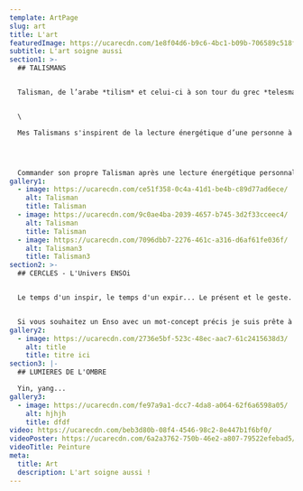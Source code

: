 ```yaml
---
template: ArtPage
slug: art
title: L'art
featuredImage: https://ucarecdn.com/1e8f04d6-b9c6-4bc1-b09b-706589c518f3/
subtitle: L'art soigne aussi
section1: >-
  ## TALISMANS


  Talisman, de l’arabe *tilism* et celui-ci à son tour du grec *telesma* (accomplir), désignait un rite sacré. C’est dans ce sens générique d’accomplissement que mes Talismans prennent ce nom : soin qui inclut un petit monde complet, qui guide dans le chemin d’accomplissement de soi-même. Et cela se passe « homéopathiquement », a travers petites gorgées de contemplation, de méditation et de réflexion autour, lui laissant le temps de grandir et mûrir en soi.


  \

  Mes Talismans s'inspirent de la lecture énergétique d’une personne à un moment précis, d’un endroit ou d’un objet ou être vivant, et cherchent à créer un espace poétique et énergétique de connexions bienveillantes, un réseau d'entraide au plan subtil.




  Commander son propre Talisman après une lecture énergétique personnalisée ou s'en procurer un de déjà existant qui vous interpelle et vous fait du bien. On précise tout quand vous me contactez, modalité et tarif, et si on est loin géographiquement je vous l'envoie.
gallery1:
  - image: https://ucarecdn.com/ce51f358-0c4a-41d1-be4b-c89d77ad6ece/
    alt: Talisman
    title: Talisman
  - image: https://ucarecdn.com/9c0ae4ba-2039-4657-b745-3d2f33cceec4/
    alt: Talisman
    title: Talisman
  - image: https://ucarecdn.com/7096dbb7-2276-461c-a316-d6af61fe036f/
    alt: Talisman3
    title: Talisman3
section2: >-
  ## CERCLES - L'Univers ENSOi


  Le temps d'un inspir, le temps d'un expir... Le présent et le geste.


  Si vous souhaitez un Enso avec un mot-concept précis je suis prête à vous tracer le cercle.
gallery2:
  - image: https://ucarecdn.com/2736e5bf-523c-48ec-aac7-61c2415638d3/
    alt: title
    title: titre ici
section3: |-
  ## LUMIERES DE L'OMBRE

  Yin, yang...
gallery3:
  - image: https://ucarecdn.com/fe97a9a1-dcc7-4da8-a064-62f6a6598a05/
    alt: hjhjh
    title: dfdf
video: https://ucarecdn.com/beb3d80b-08f4-4546-98c2-8e447b1f6bf0/
videoPoster: https://ucarecdn.com/6a2a3762-750b-46e2-a807-79522efebad5/
videoTitle: Peinture
meta:
  title: Art
  description: L'art soigne aussi !
---
```


